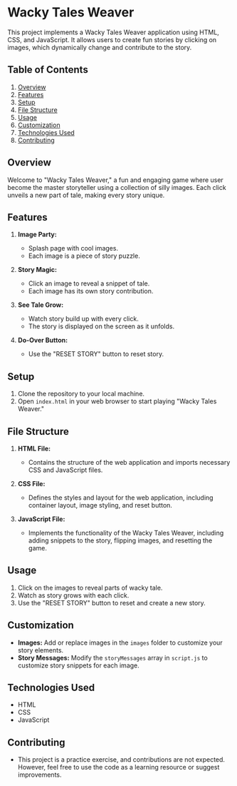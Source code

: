# Wacky Tales Weaver

This project implements a Wacky Tales Weaver application using HTML, CSS, and JavaScript. It allows users to create fun stories by clicking on images, which dynamically change and contribute to the story.

## Table of Contents

1. [Overview](#overview)
2. [Features](#features)
3. [Setup](#setup)
4. [File Structure](#file-structure)
5. [Usage](#usage)
6. [Customization](#customization)
7. [Technologies Used](#technologies-used)
8. [Contributing](#contributing)


## Overview

Welcome to "Wacky Tales Weaver," a fun and engaging game where user become the master storyteller using a collection of silly images. Each click unveils a new part of tale, making every story unique.

## Features

1. **Image Party:**
   - Splash page with cool images.
   - Each image is a piece of story puzzle.

2. **Story Magic:**
   - Click an image to reveal a snippet of tale.
   - Each image has its own story contribution.

3. **See Tale Grow:**
   - Watch story build up with every click.
   - The story is displayed on the screen as it unfolds.

4. **Do-Over Button:**
   - Use the "RESET STORY" button to reset story.

## Setup

1. Clone the repository to your local machine.
2. Open `index.html` in your web browser to start playing "Wacky Tales Weaver."

## File Structure

1. **HTML File:**
   - Contains the structure of the web application and imports necessary CSS and JavaScript files.

2. **CSS File:**
   - Defines the styles and layout for the web application, including container layout, image styling, and reset button.
   
3. **JavaScript File:**
   - Implements the functionality of the Wacky Tales Weaver, including adding snippets to the story, flipping images, and resetting the game.

## Usage

1. Click on the images to reveal parts of wacky tale.
2. Watch as story grows with each click.
3. Use the "RESET STORY" button to reset and create a new story.

## Customization

- **Images:** Add or replace images in the `images` folder to customize your story elements.
- **Story Messages:** Modify the `storyMessages` array in `script.js` to customize story snippets for each image.

## Technologies Used

- HTML
- CSS
- JavaScript

## Contributing
- This project is a practice exercise, and contributions are not expected. However, feel free to use the code as a learning resource or suggest improvements.
